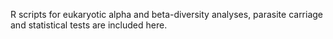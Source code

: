 R scripts for eukaryotic alpha and beta-diversity analyses, parasite carriage and statistical tests are included here.
